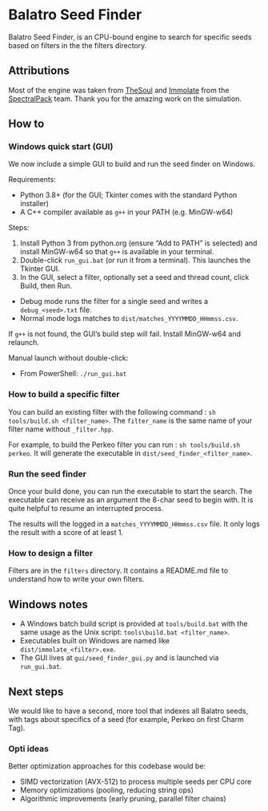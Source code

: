 # Balatro Seed Finder

Balatro Seed Finder, is an CPU-bound engine to search for specific seeds based on filters in the the filters directory.

## Attributions

Most of the engine was taken from [TheSoul](https://github.com/SpectralPack/TheSoul) and [Immolate](https://github.com/SpectralPack/TheSoul) from the [SpectralPack](https://github.com/SpectralPack/) team. Thank you for the amazing work on the simulation.

## How to

### Windows quick start (GUI)

We now include a simple GUI to build and run the seed finder on Windows.

Requirements:
- Python 3.8+ (for the GUI; Tkinter comes with the standard Python installer)
- A C++ compiler available as `g++` in your PATH (e.g. MinGW-w64)

Steps:
1. Install Python 3 from python.org (ensure “Add to PATH” is selected) and install MinGW-w64 so that `g++` is available in your terminal.
2. Double-click `run_gui.bat` (or run it from a terminal). This launches the Tkinter GUI.
3. In the GUI, select a filter, optionally set a seed and thread count, click Build, then Run.
  - Debug mode runs the filter for a single seed and writes a `debug_<seed>.txt` file.
  - Normal mode logs matches to `dist/matches_YYYYMMDD_HHmmss.csv`.

If `g++` is not found, the GUI’s build step will fail. Install MinGW-w64 and relaunch.

Manual launch without double-click:
- From PowerShell: `./run_gui.bat`

### How to build a specific filter

You can build an existing filter with the following command : `sh tools/build.sh <filter_name>`. The `filter_name` is the same name of your filter name without `_filter.hpp`. 

For example, to build the Perkeo filter you can run : `sh tools/build.sh perkeo`. It will generate the executable in `dist/seed_finder_<filter_name>`.

### Run the seed finder

Once your build done, you can run the executable to start the search. The executable can receive as an argument the 8-char seed to begin with. It is quite helpful to resume an interrupted process.

The results will the logged in a `matches_YYYYMMDD_HHmmss.csv` file. It only logs the result with a score of at least 1.

### How to design a filter

Filters are in the `filters` directory. It contains a README.md file to understand how to write your own filters.

## Windows notes

- A Windows batch build script is provided at `tools/build.bat` with the same usage as the Unix script: `tools\build.bat <filter_name>`.
- Executables built on Windows are named like `dist/immolate_<filter>.exe`.
- The GUI lives at `gui/seed_finder_gui.py` and is launched via `run_gui.bat`.

## Next steps

We would like to have a second, more tool that indexes all Balatro seeds, with tags about specifics of a seed (for example, Perkeo on first Charm Tag). 

### Opti ideas
  Better optimization approaches for this codebase would be:
  - SIMD vectorization (AVX-512) to process multiple seeds per CPU core
  - Memory optimizations (pooling, reducing string ops)
  - Algorithmic improvements (early pruning, parallel filter chains)
